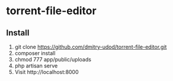 # torrent-file-editor

## Install

1. git clone https://github.com/dmitry-udod/torrent-file-editor.git
2. composer install
3. chmod 777 app/public/uploads
4. php artisan serve
5. Visit http://localhost:8000
